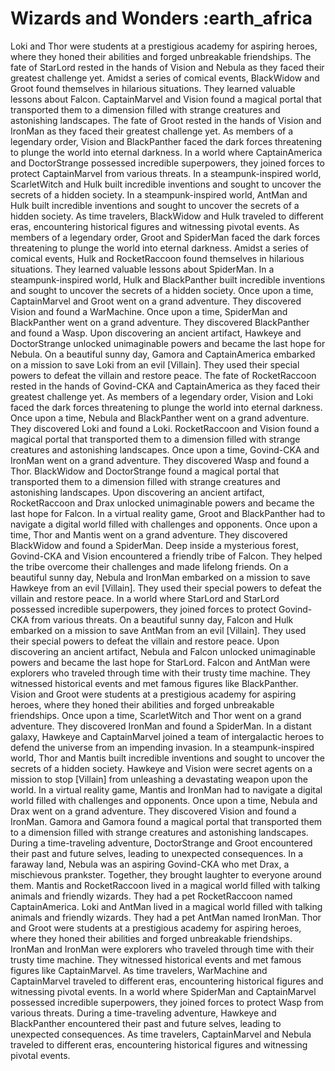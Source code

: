 # Wizards and Wonders :earth_africa

Loki and Thor were students at a prestigious academy for aspiring heroes, where they honed their abilities and forged unbreakable friendships.
The fate of StarLord rested in the hands of Vision and Nebula as they faced their greatest challenge yet.
Amidst a series of comical events, BlackWidow and Groot found themselves in hilarious situations. They learned valuable lessons about Falcon.
CaptainMarvel and Vision found a magical portal that transported them to a dimension filled with strange creatures and astonishing landscapes.
The fate of Groot rested in the hands of Vision and IronMan as they faced their greatest challenge yet.
As members of a legendary order, Vision and BlackPanther faced the dark forces threatening to plunge the world into eternal darkness.
In a world where CaptainAmerica and DoctorStrange possessed incredible superpowers, they joined forces to protect CaptainMarvel from various threats.
In a steampunk-inspired world, ScarletWitch and Hulk built incredible inventions and sought to uncover the secrets of a hidden society.
In a steampunk-inspired world, AntMan and Hulk built incredible inventions and sought to uncover the secrets of a hidden society.
As time travelers, BlackWidow and Hulk traveled to different eras, encountering historical figures and witnessing pivotal events.
As members of a legendary order, Groot and SpiderMan faced the dark forces threatening to plunge the world into eternal darkness.
Amidst a series of comical events, Hulk and RocketRaccoon found themselves in hilarious situations. They learned valuable lessons about SpiderMan.
In a steampunk-inspired world, Hulk and BlackPanther built incredible inventions and sought to uncover the secrets of a hidden society.
Once upon a time, CaptainMarvel and Groot went on a grand adventure. They discovered Vision and found a WarMachine.
Once upon a time, SpiderMan and BlackPanther went on a grand adventure. They discovered BlackPanther and found a Wasp.
Upon discovering an ancient artifact, Hawkeye and DoctorStrange unlocked unimaginable powers and became the last hope for Nebula.
On a beautiful sunny day, Gamora and CaptainAmerica embarked on a mission to save Loki from an evil [Villain]. They used their special powers to defeat the villain and restore peace.
The fate of RocketRaccoon rested in the hands of Govind-CKA and CaptainAmerica as they faced their greatest challenge yet.
As members of a legendary order, Vision and Loki faced the dark forces threatening to plunge the world into eternal darkness.
Once upon a time, Nebula and BlackPanther went on a grand adventure. They discovered Loki and found a Loki.
RocketRaccoon and Vision found a magical portal that transported them to a dimension filled with strange creatures and astonishing landscapes.
Once upon a time, Govind-CKA and IronMan went on a grand adventure. They discovered Wasp and found a Thor.
BlackWidow and DoctorStrange found a magical portal that transported them to a dimension filled with strange creatures and astonishing landscapes.
Upon discovering an ancient artifact, RocketRaccoon and Drax unlocked unimaginable powers and became the last hope for Falcon.
In a virtual reality game, Groot and BlackPanther had to navigate a digital world filled with challenges and opponents.
Once upon a time, Thor and Mantis went on a grand adventure. They discovered BlackWidow and found a SpiderMan.
Deep inside a mysterious forest, Govind-CKA and Vision encountered a friendly tribe of Falcon. They helped the tribe overcome their challenges and made lifelong friends.
On a beautiful sunny day, Nebula and IronMan embarked on a mission to save Hawkeye from an evil [Villain]. They used their special powers to defeat the villain and restore peace.
In a world where StarLord and StarLord possessed incredible superpowers, they joined forces to protect Govind-CKA from various threats.
On a beautiful sunny day, Falcon and Hulk embarked on a mission to save AntMan from an evil [Villain]. They used their special powers to defeat the villain and restore peace.
Upon discovering an ancient artifact, Nebula and Falcon unlocked unimaginable powers and became the last hope for StarLord.
Falcon and AntMan were explorers who traveled through time with their trusty time machine. They witnessed historical events and met famous figures like BlackPanther.
Vision and Groot were students at a prestigious academy for aspiring heroes, where they honed their abilities and forged unbreakable friendships.
Once upon a time, ScarletWitch and Thor went on a grand adventure. They discovered IronMan and found a SpiderMan.
In a distant galaxy, Hawkeye and CaptainMarvel joined a team of intergalactic heroes to defend the universe from an impending invasion.
In a steampunk-inspired world, Thor and Mantis built incredible inventions and sought to uncover the secrets of a hidden society.
Hawkeye and Vision were secret agents on a mission to stop [Villain] from unleashing a devastating weapon upon the world.
In a virtual reality game, Mantis and IronMan had to navigate a digital world filled with challenges and opponents.
Once upon a time, Nebula and Drax went on a grand adventure. They discovered Vision and found a IronMan.
Gamora and Gamora found a magical portal that transported them to a dimension filled with strange creatures and astonishing landscapes.
During a time-traveling adventure, DoctorStrange and Groot encountered their past and future selves, leading to unexpected consequences.
In a faraway land, Nebula was an aspiring Govind-CKA who met Drax, a mischievous prankster. Together, they brought laughter to everyone around them.
Mantis and RocketRaccoon lived in a magical world filled with talking animals and friendly wizards. They had a pet RocketRaccoon named CaptainAmerica.
Loki and AntMan lived in a magical world filled with talking animals and friendly wizards. They had a pet AntMan named IronMan.
Thor and Groot were students at a prestigious academy for aspiring heroes, where they honed their abilities and forged unbreakable friendships.
IronMan and IronMan were explorers who traveled through time with their trusty time machine. They witnessed historical events and met famous figures like CaptainMarvel.
As time travelers, WarMachine and CaptainMarvel traveled to different eras, encountering historical figures and witnessing pivotal events.
In a world where SpiderMan and CaptainMarvel possessed incredible superpowers, they joined forces to protect Wasp from various threats.
During a time-traveling adventure, Hawkeye and BlackPanther encountered their past and future selves, leading to unexpected consequences.
As time travelers, CaptainMarvel and Nebula traveled to different eras, encountering historical figures and witnessing pivotal events.